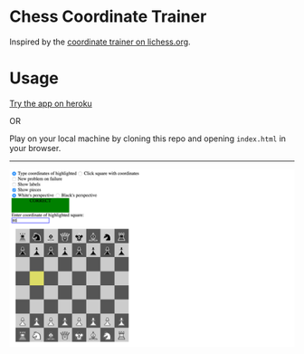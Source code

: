 # Chess Coordinate Trainer

Inspired by the [coordinate trainer on lichess.org](https://en.lichess.org/training/coordinate).

# Usage

[Try the app on heroku](https://cryptic-sands-96890.herokuapp.com/)

OR

Play on your local machine by cloning this repo and opening `index.html` in your browser.

---------
![B5 square correctly identified.](usage.png)
